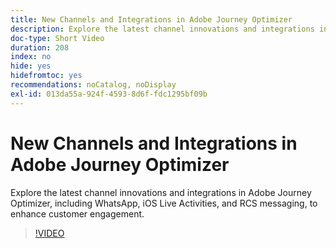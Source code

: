 ```yaml
---
title: New Channels and Integrations in Adobe Journey Optimizer
description: Explore the latest channel innovations and integrations in Adobe Journey Optimizer, including WhatsApp, iOS Live Activities, and RCS messaging, to enhance customer engagement.
doc-type: Short Video
duration: 208
index: no
hide: yes
hidefromtoc: yes
recommendations: noCatalog, noDisplay
exl-id: 013da55a-924f-4593-8d6f-fdc1295bf09b
---
```

# New Channels and Integrations in Adobe Journey Optimizer

Explore the latest channel innovations and integrations in Adobe Journey Optimizer, including WhatsApp, iOS Live Activities, and RCS messaging, to enhance customer engagement.

<!-- 62_S520_3442520_207_new-channels-and-integrations-in-adobe-journey-optimizer -->
>[!VIDEO](https://video.tv.adobe.com/v/3458234/?learn=on&enablevpops=true)
